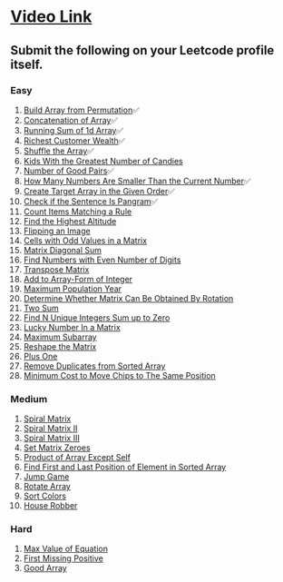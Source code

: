 # [Video Link](https://youtu.be/n60Dn0UsbEk)

## Submit the following on your Leetcode profile itself.

### Easy
1. [Build Array from Permutation](https://leetcode.com/problems/build-array-from-permutation/)✅
2. [Concatenation of Array](https://leetcode.com/problems/concatenation-of-array/)✅
3. [Running Sum of 1d Array](https://leetcode.com/problems/running-sum-of-1d-array/)✅
4. [Richest Customer Wealth](https://leetcode.com/problems/richest-customer-wealth/)✅
5. [Shuffle the Array](https://leetcode.com/problems/shuffle-the-array/)✅
6. [Kids With the Greatest Number of Candies](https://leetcode.com/problems/kids-with-the-greatest-number-of-candies/)
7. [Number of Good Pairs](https://leetcode.com/problems/number-of-good-pairs/)✅
8. [How Many Numbers Are Smaller Than the Current Number](https://leetcode.com/problems/how-many-numbers-are-smaller-than-the-current-number/)✅
9. [Create Target Array in the Given Order](https://leetcode.com/problems/create-target-array-in-the-given-order/)✅
10. [Check if the Sentence Is Pangram](https://leetcode.com/problems/check-if-the-sentence-is-pangram/)✅
11. [Count Items Matching a Rule](https://leetcode.com/problems/count-items-matching-a-rule/)
12. [Find the Highest Altitude](https://leetcode.com/problems/find-the-highest-altitude/)
13. [Flipping an Image](https://leetcode.com/problems/flipping-an-image/)
14. [Cells with Odd Values in a Matrix](https://leetcode.com/problems/cells-with-odd-values-in-a-matrix/)
15. [Matrix Diagonal Sum](https://leetcode.com/problems/matrix-diagonal-sum/)
16. [Find Numbers with Even Number of Digits](https://leetcode.com/problems/find-numbers-with-even-number-of-digits/)
17. [Transpose Matrix](https://leetcode.com/problems/transpose-matrix/)
18. [Add to Array-Form of Integer](https://leetcode.com/problems/add-to-array-form-of-integer/)
19. [Maximum Population Year](https://leetcode.com/problems/maximum-population-year/)
20. [Determine Whether Matrix Can Be Obtained By Rotation](https://leetcode.com/problems/determine-whether-matrix-can-be-obtained-by-rotation/)
21. [Two Sum](https://leetcode.com/problems/two-sum/)
22. [Find N Unique Integers Sum up to Zero](https://leetcode.com/problems/find-n-unique-integers-sum-up-to-zero/)
23. [Lucky Number In a Matrix](https://leetcode.com/problems/lucky-numbers-in-a-matrix/)
24. [Maximum Subarray](https://leetcode.com/problems/maximum-subarray/)
25. [Reshape the Matrix](https://leetcode.com/problems/reshape-the-matrix/)
26. [Plus One](https://leetcode.com/problems/plus-one/)
27. [Remove Duplicates from Sorted Array](https://leetcode.com/problems/remove-duplicates-from-sorted-array/)
28. [Minimum Cost to Move Chips to The Same Position](https://leetcode.com/problems/minimum-cost-to-move-chips-to-the-same-position/)

### Medium
1. [Spiral Matrix](https://leetcode.com/problems/spiral-matrix/)
2. [Spiral Matrix II](https://leetcode.com/problems/spiral-matrix-ii/)
3. [Spiral Matrix III](https://leetcode.com/problems/spiral-matrix-iii/)
4. [Set Matrix Zeroes](https://leetcode.com/problems/set-matrix-zeroes/)
5. [Product of Array Except Self](https://leetcode.com/problems/product-of-array-except-self/)
6. [Find First and Last Position of Element in Sorted Array](https://leetcode.com/problems/find-first-and-last-position-of-element-in-sorted-array/)
7. [Jump Game](https://leetcode.com/problems/jump-game/)
8. [Rotate Array](https://leetcode.com/problems/rotate-array/)
9. [Sort Colors](https://leetcode.com/problems/sort-colors/)
10. [House Robber](https://leetcode.com/problems/house-robber/)

### Hard
1. [Max Value of Equation](https://leetcode.com/problems/max-value-of-equation/)
2. [First Missing Positive](https://leetcode.com/problems/first-missing-positive/)
3. [Good Array](https://leetcode.com/problems/check-if-it-is-a-good-array/)
